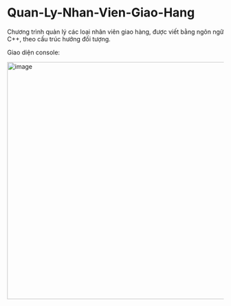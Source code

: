 # Quan-Ly-Nhan-Vien-Giao-Hang

Chương trình quản lý các loại nhân viên giao hàng, được viết bằng ngôn ngữ C++, theo cấu trúc hướng đối tượng.

Giao diện console:

<img width="552" alt="image" src="https://user-images.githubusercontent.com/80016805/159302687-8573dc44-83f1-481b-bfd8-9986ea43c786.png">
